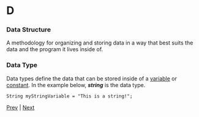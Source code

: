 # D

### Data Structure 
A methodology for organizing and storing data in a way that best suits the data and the program it lives inside of.

### Data Type
Data types define the data that can be stored inside of a [variable](./v.md#variable) or [constant](./c.md#constant). In the example below, _**string**_ is the data type.
```
String myStringVariable = "This is a string!";
```

[Prev](./c.md) | [Next](./e.md)
